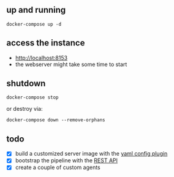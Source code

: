 ## up and running

```
docker-compose up -d
```

## access the instance

- [http://localhost:8153](http://localhost:8153)
- the webserver might take some time to start

## shutdown

```
docker-compose stop
```

or destroy via:

```
docker-compose down --remove-orphans
```

## todo

- [x] build a customized server image with the [yaml config plugin](https://github.com/tomzo/gocd-yaml-config-plugin)
- [x] bootstrap the pipeline with the [REST API](https://api.gocd.io/current)
- [x] create a couple of custom agents
